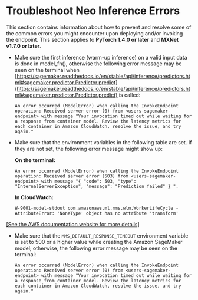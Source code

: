 # Troubleshoot Neo Inference Errors<a name="neo-troubleshooting-inference"></a>

This section contains information about how to prevent and resolve some of the common errors you might encounter upon deploying and/or invoking the endpoint\. This section applies to **PyTorch 1\.4\.0 or later** and **MXNet v1\.7\.0 or later**\. 
+ Make sure the first inference \(warm\-up inference\) on a valid input data is done in model\_fn\(\), otherwise the following error message may be seen on the terminal when [https://sagemaker.readthedocs.io/en/stable/api/inference/predictors.html#sagemaker.predictor.Predictor.predict](https://sagemaker.readthedocs.io/en/stable/api/inference/predictors.html#sagemaker.predictor.Predictor.predict) is called: 

  ```
  An error occurred (ModelError) when calling the InvokeEndpoint operation: Received server error (0) from <users-sagemaker-endpoint> with message "Your invocation timed out while waiting for a response from container model. Review the latency metrics for each container in Amazon CloudWatch, resolve the issue, and try again."                
  ```
+ Make sure that the environment variables in the following table are set\. If they are not set, the following error message might show up: 

  **On the terminal:**

  ```
  An error occurred (ModelError) when calling the InvokeEndpoint operation: Received server error (503) from <users-sagemaker-endpoint> with message "{ "code": 503, "type": "InternalServerException", "message": "Prediction failed" } ".
  ```

  **In CloudWatch:**

  ```
  W-9001-model-stdout com.amazonaws.ml.mms.wlm.WorkerLifeCycle - AttributeError: 'NoneType' object has no attribute 'transform'
  ```    
[\[See the AWS documentation website for more details\]](http://docs.aws.amazon.com/sagemaker/latest/dg/neo-troubleshooting-inference.html)
+ Make sure that the `MMS_DEFAULT_RESPONSE_TIMEOUT` environment variable is set to 500 or a higher value while creating the Amazon SageMaker model; otherwise, the following error message may be seen on the terminal: 

  ```
  An error occurred (ModelError) when calling the InvokeEndpoint operation: Received server error (0) from <users-sagemaker-endpoint> with message "Your invocation timed out while waiting for a response from container model. Review the latency metrics for each container in Amazon CloudWatch, resolve the issue, and try again."
  ```